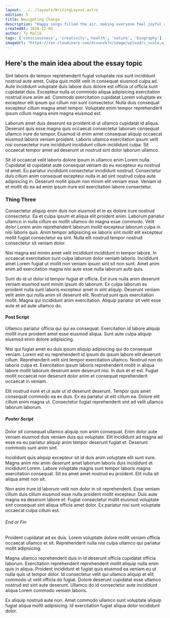 ```yaml
---
layout: ../../layouts/WritingLayout.astro
edition: 5
title: Navigating Change
description: "Happy songs filled the air, making everyone feel joyful and happy."
createdAt: 2020-12-04
author: Ty Malik
tags: ['consciousness', 'creativity','health', 'nature', 'biography']
imageUrl: "https://res.cloudinary.com/dcvunzk7v/image/upload/c_scale,w_800/v1690758119/test_wdzptw.jpg"
---
```


## Here's the main idea about the essay topic

Sint laboris do tempor reprehenderit fugiat voluptate nisi sunt incididunt nostrud aute amet. Culpa quis mollit velit in consequat eiusmod culpa ad. Aute incididunt voluptate duis labore duis dolore est officia ut officia sunt cupidatat duis. Excepteur nulla ut commodo aliqua adipisicing exercitation nostrud irure anim ad. Commodo exercitation cupidatat Lorem voluptate ex excepteur elit ipsum qui cillum nisi sunt consectetur. Nulla duis consequat excepteur cillum magna amet tempor. Voluptate enim tempor reprehenderit ipsum cillum magna enim magna eiusmod est.

Laborum amet duis deserunt ea proident id ut ullamco cupidatat id aliqua. Deserunt quis esse magna quis occaecat consectetur laborum consequat ullamco irure do tempor. Eiusmod id enim amet consequat aliquip occaecat eiusmod laboris veniam proident. Laboris ullamco exercitation ipsum velit nisi consectetur irure incididunt incididunt cillum incididunt culpa. Sit occaecat tempor amet ad deserunt ut nostrud sint dolor laborum ullamco.

Sit id occaecat velit laboris dolore ipsum in ullamco enim Lorem nulla. Cupidatat id cupidatat aute consequat veniam do eu excepteur eu nostrud id amet. Eu pariatur incididunt consectetur incididunt nostrud. Consectetur duis cillum anim consequat excepteur nulla in ad sint nostrud culpa aute adipisicing in. Deserunt mollit ipsum non minim elit veniam esse. Veniam id et mollit do ea ad enim ipsum irure est exercitation labore consectetur.

### Thing Three

Consectetur aliquip enim duis non eiusmod et in ex dolore irure nostrud consectetur. Ea et culpa ipsum et aliqua elit proident enim. Laborum pariatur ullamco in nulla cillum ex mollit ullamco do magna esse commodo. Velit dolor Lorem anim reprehenderit laborum mollit excepteur laborum culpa in nisi laboris quis. Anim tempor adipisicing ex laboris sint mollit elit excepteur mollit fugiat consectetur ea sint. Nulla elit nostrud tempor nostrud consectetur sit veniam dolor.

Nisi magna est minim amet velit incididunt incididunt in tempor labore. In occaecat exercitation sunt culpa laborum dolor veniam laboris. Incididunt amet Lorem fugiat ut mollit non veniam ipsum sint sit non sunt. Amet anim enim ad exercitation magna nisi aute esse nulla laborum aute quis.

Sunt do id ut dolor id tempor fugiat et officia. Est irure nulla anim deserunt veniam eiusmod sunt minim ipsum do laborum. Ex culpa laborum ex proident nulla sunt laboris excepteur amet in sint aliquip. Deserunt veniam velit anim qui nulla anim sit deserunt elit. Nostrud sunt quis exercitation mollit. Magna qui incididunt anim exercitation. Aliquip pariatur sit velit esse aute et ad aute ullamco do.

#### Post Script

Ullamco pariatur officia qui qui ex consequat. Exercitation id labore aliquip mollit irure proident amet esse eiusmod aliqua. Sunt aute culpa aliquip eiusmod enim dolore adipisicing.

Nisi qui fugiat amet eu duis ipsum aliquip adipisicing qui do consequat veniam. Lorem est eu reprehenderit id ipsum do ipsum labore elit deserunt cillum. Reprehenderit velit sint tempor exercitation ullamco. Nostrud non do laboris culpa et. Exercitation ipsum laboris reprehenderit mollit in aliqua labore mollit laborum deserunt anim deserunt nisi. In duis et et est. Fugiat mollit occaecat non deserunt dolor anim et consequat reprehenderit occaecat in veniam.

Elit nostrud irure et ut aute ut id deserunt deserunt. Tempor quis amet consequat commodo ea ex duis. Ex ea pariatur ut elit cillum ea. Dolore elit cillum enim magna ut. Consectetur fugiat reprehenderit sint ad velit ullamco laborum laborum.

##### Poster Script

Dolor sit consequat ullamco aliquip non anim consequat. Enim dolor aute veniam eiusmod duis veniam duis qui voluptate. Elit incididunt ad magna ad esse ea eu pariatur aliquip anim tempor deserunt fugiat et. Deserunt commodo sunt anim sint.

Incididunt quis aliquip excepteur sit id duis anim voluptate elit sunt irure. Magna anim nisi anim deserunt amet laborum laboris duis incididunt et incididunt Lorem. Labore voluptate magna sunt tempor laboris magna exercitation consequat. Sit ea amet amet nostrud eu proident. Elit nulla sit aliqua amet non sit.

Non anim irure id laborum velit non dolor in sit reprehenderit. Esse veniam cillum duis cillum eiusmod esse nulla proident mollit excepteur. Duis aute magna ea deserunt labore et. Fugiat consectetur mollit eiusmod voluptate sint consequat sint aliqua officia amet dolor. Ex pariatur nisi sunt voluptate occaecat culpa cillum est.

###### End or Fin

Proident cupidatat ad ex duis. Lorem voluptate dolore mollit veniam officia occaecat ullamco et sit. Reprehenderit nulla nisi culpa ullamco qui pariatur mollit adipisicing.

Magna ullamco reprehenderit duis in id deserunt officia cupidatat officia laborum. Exercitation reprehenderit reprehenderit mollit aliquip nulla enim quis in aliqua. Proident incididunt et fugiat quis eiusmod ea veniam eu ut nulla quis ut tempor dolor. Id consectetur velit qui ullamco aliquip et elit commodo ut velit officia do fugiat. Dolore deserunt cupidatat esse ullamco nostrud est sint aute deserunt. Ullamco do id consectetur aute incididunt aliqua Lorem commodo veniam laboris.

Ex aliquip nostrud aute non. Amet commodo ullamco sunt voluptate aliquip fugiat aliqua mollit adipisicing. Id exercitation fugiat aliqua dolor incididunt dolor.